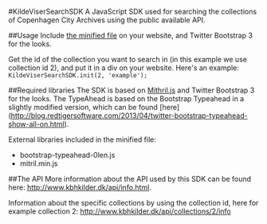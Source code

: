 #KildeViserSearchSDK
A JavaScript SDK used for searching the collections of Copenhagen City Archives using the public available API.

##Usage
Include [the minified file](https://github.com/stumpdk/KildeviserSearchSDK/blob/master/dist/KildeviserSearchSDK.min.js) on your website, and Twitter Bootstrap 3 for the looks.

Get the id of the collection you want to search in (in this example we use collection id 2), and put it in a div on your website.
Here's an example:
`KildeViserSearchSDK.init(2, 'example');`

##Required libraries
The SDK is based on [Mithril.js](https://lhorie.github.io/mithril/) and Twitter Bootstrap 3 for the looks. The TypeAhead is based on the Bootstrap Typeahead in a slightly modified version, which can be found [here] (http://blog.redtigersoftware.com/2013/04/twitter-bootstrap-typeahead-show-all-on.html).


External libraries included in the minified file:
* bootstrap-typeahead-0len.js
* mitril.min.js

##The API
More information about the API used by this SDK can be found here: http://www.kbhkilder.dk/api/info.html.

Information about the specific collections by using the collection id, here for example collection 2: http://www.kbhkilder.dk/api/collections/2/info

